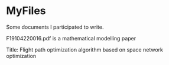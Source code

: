 # MyFiles
Some documents I participated to write.

F19104220016.pdf is a mathematical modelling paper

Title: Flight path optimization algorithm based on space network optimization
